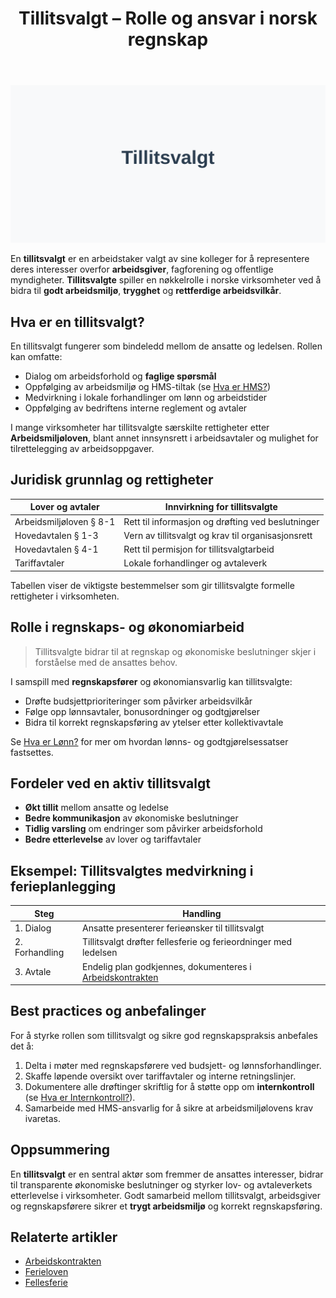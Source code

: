 ﻿---
title: "Tillitsvalgt – Rolle og ansvar i norsk regnskap"
seoTitle: "Tillitsvalgt “ Rolle og ansvar i norsk regnskap"
description: '![Tillitsvalgt](tillitsvalgt-image.svg)'
---

![Tillitsvalgt](tillitsvalgt-image.svg)

En **tillitsvalgt** er en arbeidstaker valgt av sine kolleger for å representere deres interesser overfor **arbeidsgiver**, fagforening og offentlige myndigheter. **Tillitsvalgte** spiller en nøkkelrolle i norske virksomheter ved å bidra til **godt arbeidsmiljø**, **trygghet** og **rettferdige arbeidsvilkår**.

## Hva er en tillitsvalgt?

En tillitsvalgt fungerer som bindeledd mellom de ansatte og ledelsen. Rollen kan omfatte:

- Dialog om arbeidsforhold og **faglige spørsmål**
- Oppfølging av arbeidsmiljø og HMS-tiltak (se [Hva er HMS?](/blogs/regnskap/hms "Hva er HMS?"))
- Medvirkning i lokale forhandlinger om lønn og arbeidstider
- Oppfølging av bedriftens interne reglement og avtaler

I mange virksomheter har tillitsvalgte særskilte rettigheter etter **Arbeidsmiljøloven**, blant annet innsynsrett i arbeidsavtaler og mulighet for tilrettelegging av arbeidsoppgaver.

## Juridisk grunnlag og rettigheter

| Lover og avtaler           | Innvirkning for tillitsvalgte                                 |
|----------------------------|---------------------------------------------------------------|
| Arbeidsmiljøloven § 8-1    | Rett til informasjon og drøfting ved beslutninger             |
| Hovedavtalen § 1-3         | Vern av tillitsvalgt og krav til organisasjonsrett            |
| Hovedavtalen § 4-1         | Rett til permisjon for tillitsvalgtarbeid                     |
| Tariffavtaler              | Lokale forhandlinger og avtaleverk                            |

Tabellen viser de viktigste bestemmelser som gir tillitsvalgte formelle rettigheter i virksomheten.

## Rolle i regnskaps- og økonomiarbeid

> Tillitsvalgte bidrar til at regnskap og økonomiske beslutninger skjer i forståelse med de ansattes behov.

I samspill med **regnskapsfører** og økonomiansvarlig kan tillitsvalgte:

- Drøfte budsjettprioriteringer som påvirker arbeidsvilkår
- Følge opp lønnsavtaler, bonusordninger og godtgjørelser
- Bidra til korrekt regnskapsføring av ytelser etter kollektivavtale

Se [Hva er Lønn?](/blogs/regnskap/hva-er-lonn "Hva er Lønn?") for mer om hvordan lønns- og godtgjørelsessatser fastsettes.

## Fordeler ved en aktiv tillitsvalgt

- **Økt tillit** mellom ansatte og ledelse
- **Bedre kommunikasjon** av økonomiske beslutninger
- **Tidlig varsling** om endringer som påvirker arbeidsforhold
- **Bedre etterlevelse** av lover og tariffavtaler

## Eksempel: Tillitsvalgtes medvirkning i ferieplanlegging

| Steg       | Handling                                                           |
|------------|--------------------------------------------------------------------|
| 1. Dialog      | Ansatte presenterer ferieønsker til tillitsvalgt               |
| 2. Forhandling | Tillitsvalgt drøfter fellesferie og ferieordninger med ledelsen |
| 3. Avtale      | Endelig plan godkjennes, dokumenteres i [Arbeidskontrakten](/blogs/regnskap/arbeidskontrakten "Arbeidskontrakten") |

## Best practices og anbefalinger

For å styrke rollen som tillitsvalgt og sikre god regnskapspraksis anbefales det å:

1. Delta i møter med regnskapsførere ved budsjett- og lønnsforhandlinger.
2. Skaffe løpende oversikt over tariffavtaler og interne retningslinjer.
3. Dokumentere alle drøftinger skriftlig for å støtte opp om **internkontroll** (se [Hva er Internkontroll?](/blogs/regnskap/hva-er-internkontroll "Hva er Internkontroll?" )).
4. Samarbeide med HMS-ansvarlig for å sikre at arbeidsmiljølovens krav ivaretas.

## Oppsummering

En **tillitsvalgt** er en sentral aktør som fremmer de ansattes interesser, bidrar til transparente økonomiske beslutninger og styrker lov- og avtaleverkets etterlevelse i virksomheter. Godt samarbeid mellom tillitsvalgt, arbeidsgiver og regnskapsførere sikrer et **trygt arbeidsmiljø** og korrekt regnskapsføring.

## Relaterte artikler

- [Arbeidskontrakten](/blogs/regnskap/arbeidskontrakten "Arbeidskontrakten “ Roller og Ansvar i Norsk Arbeidsliv og Regnskap")
- [Ferieloven](/blogs/regnskap/ferieloven "Ferieloven “ Lov om ferie av 29. april 1988 nr. 21")
- [Fellesferie](/blogs/regnskap/fellesferie "Fellesferie: Hva, regler og planlegging i Norge")









